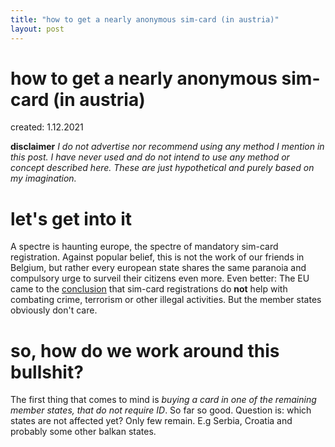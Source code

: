 ```yaml
---
title: "how to get a nearly anonymous sim-card (in austria)"
layout: post
---
```


# how to get a nearly anonymous sim-card (in austria)
created: 1.12.2021

**disclaimer**
*I do not advertise nor recommend using any method I mention in this post. I have never used and do not intend to use any method or concept described here.
These are just hypothetical and purely based on my imagination.*

# let's get into it

A spectre is haunting europe, the spectre of mandatory sim-card registration. Against popular belief, this is not the work of our friends in Belgium, but rather every european state
shares the same paranoia and compulsory urge to surveil their citizens even more. Even better: The EU came to the [conclusion](https://netzpolitik.org/2013/vorratsdatenspeicherung-eu-kommission-legt-beweise-fuer-notwendigkeit-vor-beweist-aber-die-notwendigkeit-nicht/) that sim-card registrations do **not** help with combating crime, terrorism or other illegal activities. But the member states obviously don't care.

# so, how do we work around this bullshit?

The first thing that comes to mind is *buying a card in one of the remaining member states, that do not require ID*. So far so good.
Question is: which states are not affected yet?
Only few remain. E.g Serbia, Croatia and probably some other balkan states.
